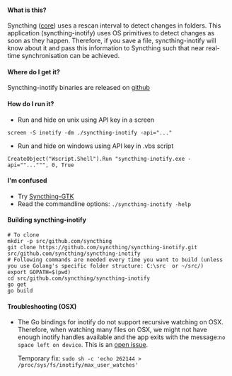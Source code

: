 #### What is this?
Syncthing ([core](https://github.com/syncthing/syncthing)) uses a rescan interval to detect changes in folders. This application (syncthing-inotify) uses OS primitives to detect changes as soon as they happen. Therefore, if you save a file, syncthing-inotify will know about it and pass this information to Syncthing such that near real-time synchronisation can be achieved.

#### Where do I get it?
Syncthing-inotify binaries are released on [github](https://github.com/syncthing/syncthing-inotify/releases)

#### How do I run it?
  * Run and hide on unix using API key in a screen
```
screen -S inotify -dm ./syncthing-inotify -api="..."
```
  * Run and hide on windows using API key in .vbs script
```
CreateObject("Wscript.Shell").Run "syncthing-inotify.exe -api=""...""", 0, True
```

#### I'm confused
  * Try [Syncthing-GTK](https://github.com/syncthing/syncthing-gtk)
  * Read the commandline options: ```./syncthing-inotify -help```

#### Building syncthing-inotify
```
# To clone
mkdir -p src/github.com/syncthing
git clone https://github.com/syncthing/syncthing-inotify.git src/github.com/syncthing/syncthing-inotify
# Following commands are needed every time you want to build (unless you use Golang's specific folder structure: C:\src  or ~/src/)
export GOPATH=$(pwd)
cd src/github.com/syncthing/syncthing-inotify
go get
go build
```


#### Troubleshooting (OSX)
* The Go bindings for inotify do not support recursive watching on OSX. Therefore, when watching many files on OSX, we might not have enough inotify handles available and the app exits with the message:```no space left on device```. This is an [open issue](https://github.com/syncthing/syncthing-inotify/issues/8).

  Temporary fix: ```sudo sh -c 'echo 262144 > /proc/sys/fs/inotify/max_user_watches'```
